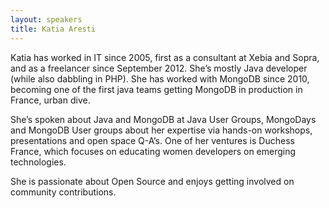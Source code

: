 ```yaml
---
layout: speakers
title: Katia Aresti
---
```

Katia has worked in IT since 2005, first as a consultant at Xebia and Sopra, and as a freelancer since September 2012. She’s mostly Java developer (while also dabbling in PHP). She has worked with MongoDB since 2010, becoming one of the first java teams getting MongoDB in production in France, urban dive.

She’s spoken about Java and MongoDB at Java User Groups, MongoDays and MongoDB User groups about her expertise via hands-on workshops, presentations and open space Q-A’s. One of her ventures is Duchess France, which focuses on educating women developers on emerging technologies.

She is passionate about Open Source and enjoys getting involved on community contributions.
